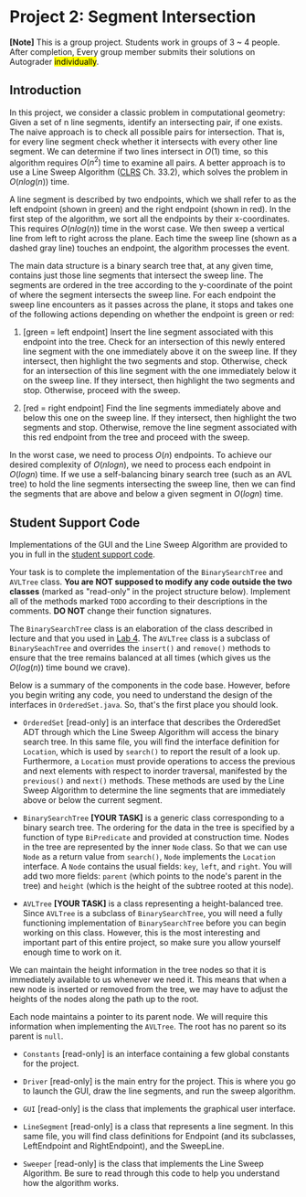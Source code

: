 
# Project 2: Segment Intersection

**[Note]** This is a group project. Students work in groups of 3 ~ 4 people.
  After completion, Every group member submits their solutions on Autograder <mark>individually</mark>.

## Introduction

In this project, we consider a classic problem in computational
geometry: Given a set of n line segments, identify an intersecting
pair, if one exists. The naive approach is to check all possible pairs
for intersection. That is, for every line segment check whether it
intersects with every other line segment. We can determine if two
lines intersect in $O(1)$ time, so this algorithm requires $O(n^2)$ time to
examine all pairs. A better approach is to use a Line Sweep Algorithm
([CLRS](http://mitpress.mit.edu/9780262046305/introduction-to-algorithms/) Ch. 33.2),
which solves the problem in $O(n log(n))$ time.

A line segment is described by two endpoints, which we shall refer to
as the left endpoint (shown in green) and the right endpoint (shown in
red). In the first step of the algorithm, we sort all the endpoints by
their x-coordinates. This requires $O(n log(n))$ time in the worst
case. We then sweep a vertical line from left to right across the
plane. Each time the sweep line (shown as a dashed gray line) touches
an endpoint, the algorithm processes the event.

The main data structure is a binary search tree that, at any given
time, contains just those line segments that intersect the sweep
line. The segments are ordered in the tree according to the
y-coordinate of the point of where the segment intersects the sweep
line. For each endpoint the sweep line encounters as it passes across the plane, it
stops and takes one of the following actions depending on whether the
endpoint is green or red:

1. [green = left endpoint] Insert the line segment associated with
    this endpoint into the tree. Check for an intersection of this
    newly entered line segment with the one immediately above it on
    the sweep line. If they intersect, then highlight the two segments
    and stop. Otherwise, check for an intersection of this line segment with the
    one immediately below it on the sweep line. If they intersect,
    then highlight the two segments and stop. Otherwise, proceed with
    the sweep.

2. [red = right endpoint] Find the line segments immediately above and
    below this one on the sweep line. If they intersect, then
    highlight the two segments and stop. Otherwise, remove the line
    segment associated with this red endpoint from the tree and
    proceed with the sweep.

In the worst case, we need to process $O(n)$ endpoints. To achieve our
desired complexity of $O(n log n)$, we need to process each endpoint in
$O(log n)$ time. If we use a self-balancing binary search tree (such as
an AVL tree) to hold the line segments intersecting the sweep line,
then we can find the segments that are above and below a given segment
in $O(log n)$ time.

## Student Support Code

Implementations of the GUI and the Line Sweep Algorithm are provided
to you in full in the
[student support code](https://github.com/IUDataStructuresCourse/segment-intersection-student-support-code).

Your task is to complete the implementation of the
`BinarySearchTree` and `AVLTree` class.
**You are NOT supposed to modify any code outside the two classes**
(marked as "read-only" in the project structure below).
Implement all of the methods marked `TODO` according to their descriptions
in the comments. **DO NOT** change their function signatures.

The `BinarySearchTree` class is an elaboration of the class described in
lecture and that you used in [Lab 4](./lab4).
The `AVLTree` class is a subclass of `BinarySeachTree` and
overrides the `insert()` and `remove()` methods to ensure that the tree remains
balanced at all times (which gives us the $O(log(n)$) time bound we crave).

Below is a summary of the components in the code base.
However, before you begin writing any code, you need to understand the
design of the interfaces in `OrderedSet.java`. So, that's the first place
you should look.

* `OrderedSet` [read-only] is an interface that describes the OrderedSet ADT
  through which the Line Sweep Algorithm will access the binary search tree. In
  this same file, you will find the interface definition for `Location`,
  which is used by `search()` to report the result of a
  look up. Furthermore, a `Location` must provide operations to access the
  previous and next elements with respect to inorder traversal,
  manifested by the `previous()` and `next()` methods. These methods
  are used by the Line Sweep Algorithm to determine the line segments
  that are immediately above or below the current segment.

* `BinarySearchTree` **[YOUR TASK]** is a generic class corresponding
  to a binary search tree. The ordering for the data in the tree
  is specified by a function of type `BiPredicate` and provided at
  construction time. Nodes in the tree are represented by the inner
  `Node` class. So that we can use `Node` as a return value from
  `search()`, `Node` implements the `Location` interface. A `Node`
  contains the usual fields: `key`, `left`, and `right`. You will add
  two more fields: `parent` (which points to the node's parent in the
  tree) and `height` (which is the height of the subtree rooted at
  this node).

* `AVLTree` **[YOUR TASK]** is a class representing a height-balanced tree. Since
  `AVLTree` is a subclass of `BinarySearchTree`, you will need a fully
  functioning implementation of `BinarySearchTree` before you can begin
  working on this class. However, this is the most interesting and
  important part of this entire project, so make sure you allow
  yourself enough time to work on it.

We can maintain the height information in the tree nodes so that it is
immediately available to us whenever we need it.
This means that when a new node is inserted or removed from the tree,
we may have to adjust the heights of the nodes along the path up to the root.

Each node maintains a pointer to its parent node. We will require this
information when implementing the `AVLTree`.
The root has no parent so its parent is `null`.

* `Constants` [read-only] is an interface containing a few global
  constants for the project.

* `Driver` [read-only] is the main entry for the project. This is where
  you go to launch the GUI, draw the line segments, and run the sweep
  algorithm.

* `GUI` [read-only] is the class that implements the graphical user
  interface.

* `LineSegment` [read-only] is a class that represents a line
  segment. In this same file, you will find class definitions for
  Endpoint (and its subclasses, LeftEndpoint and RightEndpoint), and
  the SweepLine.

* `Sweeper` [read-only] is the class that implements the Line Sweep
  Algorithm. Be sure to read through this code to help you understand
  how the algorithm works.

<!-- ## Submission -->

<!-- Make sure that your project compiles and passes your tests. -->
<!-- Submit `BinarySearchTree.java`, `AVLTree.java`, and `StudentTest.java` -->
<!-- to the autograder SegmentIntersection project. -->
